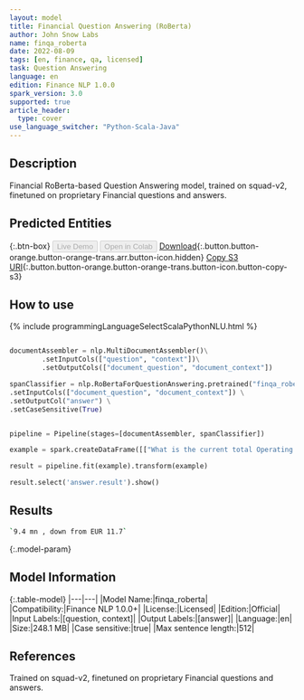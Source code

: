 ```yaml
---
layout: model
title: Financial Question Answering (RoBerta)
author: John Snow Labs
name: finqa_roberta
date: 2022-08-09
tags: [en, finance, qa, licensed]
task: Question Answering
language: en
edition: Finance NLP 1.0.0
spark_version: 3.0
supported: true
article_header:
  type: cover
use_language_switcher: "Python-Scala-Java"
---
```


## Description

Financial RoBerta-based Question Answering model, trained on squad-v2, finetuned on proprietary Financial questions and answers.

## Predicted Entities



{:.btn-box}
<button class="button button-orange" disabled>Live Demo</button>
<button class="button button-orange" disabled>Open in Colab</button>
[Download](https://s3.amazonaws.com/auxdata.johnsnowlabs.com/finance/models/finqa_roberta_en_1.0.0_3.2_1660054527812.zip){:.button.button-orange.button-orange-trans.arr.button-icon.hidden}
[Copy S3 URI](s3://auxdata.johnsnowlabs.com/finance/models/finqa_roberta_en_1.0.0_3.2_1660054527812.zip){:.button.button-orange.button-orange-trans.button-icon.button-copy-s3}

## How to use



<div class="tabs-box" markdown="1">
{% include programmingLanguageSelectScalaPythonNLU.html %}

```python

documentAssembler = nlp.MultiDocumentAssembler()\
        .setInputCols(["question", "context"])\
        .setOutputCols(["document_question", "document_context"])

spanClassifier = nlp.RoBertaForQuestionAnswering.pretrained("finqa_roberta","en", "finance/models") \
.setInputCols(["document_question", "document_context"]) \
.setOutputCol("answer") \
.setCaseSensitive(True)


pipeline = Pipeline(stages=[documentAssembler, spanClassifier])

example = spark.createDataFrame([["What is the current total Operating Profit?", "Operating profit totaled EUR 9.4 mn , down from EUR 11.7 mn in 2004"]]).toDF("question", "context")

result = pipeline.fit(example).transform(example)

result.select('answer.result').show()
```

</div>

## Results

```bash
`9.4 mn , down from EUR 11.7`
```

{:.model-param}
## Model Information

{:.table-model}
|---|---|
|Model Name:|finqa_roberta|
|Compatibility:|Finance NLP 1.0.0+|
|License:|Licensed|
|Edition:|Official|
|Input Labels:|[question, context]|
|Output Labels:|[answer]|
|Language:|en|
|Size:|248.1 MB|
|Case sensitive:|true|
|Max sentence length:|512|

## References

Trained on squad-v2, finetuned on proprietary Financial questions and answers.
